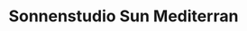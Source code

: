 ---
title: "Sonnenstudio Sun Mediterran"
url: /rottenburg-am-neckar/sonnenstudio-sun-mediterran/
shop: Kosmetik
---